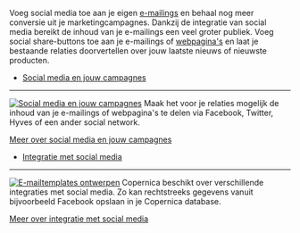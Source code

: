 Voeg social media toe aan je eigen
[e-mailings](./emailings.md "E-mailings")
en behaal nog meer conversie uit je marketingcampagnes. Dankzij de
integratie van social media bereikt de inhoud van je e-mailings een veel
groter publiek. Voeg social share-buttons toe aan je e-mailings of
[webpagina's](./web-pages.md "Webpagina's")
en laat je bestaande relaties doorvertellen over jouw laatste nieuws of
nieuwste producten.

- [Social media en jouw campagnes](./social-media-and-your-campaigns.md "Social media en jouw campagnes")
-----------------------------------------------------------------------------------------------------------------------------------------------

[![Social media en jouw
campagnes](../images/nl-social-01-thumb.png)](./social-media-and-your-campaigns.md "Social media en jouw campagnes")
Maak het voor je relaties mogelijk de inhoud van je e-mailings of
webpagina's te delen via Facebook, Twitter, Hyves of een ander social
network.

[Meer over social media en jouw
campagnes](./social-media-and-your-campaigns.md "Social media en jouw campagnes")

- [Integratie met social media](./integration-with-social-media.md "Integratie met social media")
--------------------------------------------------------------------------------------------------------------------------------------

[![E-mailtemplates
ontwerpen](../images/nl-social-02-thumb.png)](./integration-with-social-media.md "Integratie met social media")
Copernica beschikt over verschillende integraties met social media. Zo
kan rechtstreeks gegevens vanuit bijvoorbeeld Facebook opslaan in je
Copernica database.

[Meer over integratie met social media](./integration-with-social-media.md "Integratie met social media")
